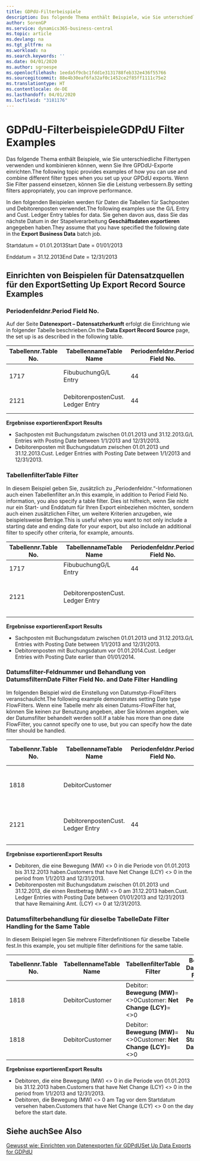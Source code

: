 ```yaml
---
title: GDPdU-Filterbeispiele
description: Das folgende Thema enthält Beispiele, wie Sie unterschiedliche Filtertypen verwenden und kombinieren können, wenn Sie Ihre GPDdU-Exporte einrichten. Wenn Sie Filter passend einsetzen, können Sie die Leistung verbessern.
author: SorenGP
ms.service: dynamics365-business-central
ms.topic: article
ms.devlang: na
ms.tgt_pltfrm: na
ms.workload: na
ms.search.keywords: ''
ms.date: 04/01/2020
ms.author: sgroespe
ms.openlocfilehash: 1eeda5f9cbc1fdd1e3131788feb332e436f55766
ms.sourcegitcommit: 88e4b30eaf6fa32af0c1452ce2f85ff1111c75e2
ms.translationtype: HT
ms.contentlocale: de-DE
ms.lasthandoff: 04/01/2020
ms.locfileid: "3181176"
---
```

# <a name="gdpdu-filter-examples"></a><span data-ttu-id="3196b-104">GDPdU-Filterbeispiele</span><span class="sxs-lookup"><span data-stu-id="3196b-104">GDPdU Filter Examples</span></span>
<span data-ttu-id="3196b-105">Das folgende Thema enthält Beispiele, wie Sie unterschiedliche Filtertypen verwenden und kombinieren können, wenn Sie Ihre GPDdU-Exporte einrichten.</span><span class="sxs-lookup"><span data-stu-id="3196b-105">The following topic provides examples of how you can use and combine different filter types when you set up your GPDdU exports.</span></span> <span data-ttu-id="3196b-106">Wenn Sie Filter passend einsetzen, können Sie die Leistung verbessern.</span><span class="sxs-lookup"><span data-stu-id="3196b-106">By setting filters appropriately, you can improve performance.</span></span>  

<span data-ttu-id="3196b-107">In den folgenden Beispielen werden für Daten die Tabellen für Sachposten und Debitorenposten verwendet.</span><span class="sxs-lookup"><span data-stu-id="3196b-107">The following examples use the G/L Entry and Cust. Ledger Entry tables for data.</span></span> <span data-ttu-id="3196b-108">Sie gehen davon aus, dass Sie das nächste Datum in der Stapelverarbeitung **Geschäftsdaten exportieren** angegeben haben.</span><span class="sxs-lookup"><span data-stu-id="3196b-108">They assume that you have specified the following date in the **Export Business Data** batch job.</span></span>  

<span data-ttu-id="3196b-109">Startdatum = 01.01.2013</span><span class="sxs-lookup"><span data-stu-id="3196b-109">Start Date = 01/01/2013</span></span>  

<span data-ttu-id="3196b-110">Enddatum = 31.12.2013</span><span class="sxs-lookup"><span data-stu-id="3196b-110">End Date = 12/31/2013</span></span>  

## <a name="setting-up-export-record-source-examples"></a><span data-ttu-id="3196b-111">Einrichten von Beispielen für Datensatzquellen für den Export</span><span class="sxs-lookup"><span data-stu-id="3196b-111">Setting Up Export Record Source Examples</span></span>  

### <a name="period-field-no"></a><span data-ttu-id="3196b-112">Periodenfeldnr.</span><span class="sxs-lookup"><span data-stu-id="3196b-112">Period Field No.</span></span>  
<span data-ttu-id="3196b-113">Auf der Seite **Datenexport – Datensatzherkunft** erfolgt die Einrichtung wie in folgender Tabelle beschrieben.</span><span class="sxs-lookup"><span data-stu-id="3196b-113">On the **Data Export Record Source** page, the set up is as described in the following table.</span></span>  

|<span data-ttu-id="3196b-114">Tabellennr.</span><span class="sxs-lookup"><span data-stu-id="3196b-114">Table No.</span></span>|<span data-ttu-id="3196b-115">Tabellenname</span><span class="sxs-lookup"><span data-stu-id="3196b-115">Table Name</span></span>|<span data-ttu-id="3196b-116">Periodenfeldnr.</span><span class="sxs-lookup"><span data-stu-id="3196b-116">Period Field No.</span></span>|<span data-ttu-id="3196b-117">Periodenfeldname</span><span class="sxs-lookup"><span data-stu-id="3196b-117">Period Field Name</span></span>|<span data-ttu-id="3196b-118">Tabellenfilter</span><span class="sxs-lookup"><span data-stu-id="3196b-118">Table Filter</span></span>|  
|---------------|----------------|----------------------|-----------------------|------------------|  
|<span data-ttu-id="3196b-119">17</span><span class="sxs-lookup"><span data-stu-id="3196b-119">17</span></span>|<span data-ttu-id="3196b-120">Fibubuchung</span><span class="sxs-lookup"><span data-stu-id="3196b-120">G/L Entry</span></span>|<span data-ttu-id="3196b-121">4</span><span class="sxs-lookup"><span data-stu-id="3196b-121">4</span></span>|<span data-ttu-id="3196b-122">Buchungsdatum</span><span class="sxs-lookup"><span data-stu-id="3196b-122">Posting Date</span></span>|<span data-ttu-id="3196b-123">Kein Filter festgelegt.</span><span class="sxs-lookup"><span data-stu-id="3196b-123">No filter set.</span></span>|  
|<span data-ttu-id="3196b-124">21</span><span class="sxs-lookup"><span data-stu-id="3196b-124">21</span></span>|<span data-ttu-id="3196b-125">Debitorenposten</span><span class="sxs-lookup"><span data-stu-id="3196b-125">Cust. Ledger Entry</span></span>|<span data-ttu-id="3196b-126">4</span><span class="sxs-lookup"><span data-stu-id="3196b-126">4</span></span>|<span data-ttu-id="3196b-127">Buchungsdatum</span><span class="sxs-lookup"><span data-stu-id="3196b-127">Posting Date</span></span>|<span data-ttu-id="3196b-128">Kein Filter festgelegt.</span><span class="sxs-lookup"><span data-stu-id="3196b-128">No filter set.</span></span>|  

<span data-ttu-id="3196b-129">**Ergebnisse exportieren**</span><span class="sxs-lookup"><span data-stu-id="3196b-129">**Export Results**</span></span>  

- <span data-ttu-id="3196b-130">Sachposten mit Buchungsdatum zwischen 01.01.2013 und 31.12.2013.</span><span class="sxs-lookup"><span data-stu-id="3196b-130">G/L Entries with Posting Date between 1/1/2013 and 12/31/2013.</span></span>  
- <span data-ttu-id="3196b-131">Debitorenposten mit Buchungsdatum zwischen 01.01.2013 und 31.12.2013.</span><span class="sxs-lookup"><span data-stu-id="3196b-131">Cust. Ledger Entries with Posting Date between 1/1/2013 and 12/31/2013.</span></span>  

### <a name="table-filter"></a><span data-ttu-id="3196b-132">Tabellenfilter</span><span class="sxs-lookup"><span data-stu-id="3196b-132">Table Filter</span></span>  
<span data-ttu-id="3196b-133">In diesem Beispiel geben Sie, zusätzlich zu „Periodenfeldnr.“-Informationen auch einen Tabellenfilter an.</span><span class="sxs-lookup"><span data-stu-id="3196b-133">In this example, in addition to Period Field No. information, you also specify a table filter.</span></span> <span data-ttu-id="3196b-134">Dies ist hilfreich, wenn Sie nicht nur ein Start- und Enddatum für Ihren Export einbeziehen möchten, sondern auch einen zusätzlichen Filter, um weitere Kriterien anzugeben, wie beispielsweise Beträge.</span><span class="sxs-lookup"><span data-stu-id="3196b-134">This is useful when you want to not only include a starting date and ending date for your export, but also include an additional filter to specify other criteria, for example, amounts.</span></span>  

|<span data-ttu-id="3196b-135">Tabellennr.</span><span class="sxs-lookup"><span data-stu-id="3196b-135">Table No.</span></span>|<span data-ttu-id="3196b-136">Tabellenname</span><span class="sxs-lookup"><span data-stu-id="3196b-136">Table Name</span></span>|<span data-ttu-id="3196b-137">Periodenfeldnr.</span><span class="sxs-lookup"><span data-stu-id="3196b-137">Period Field No.</span></span>|<span data-ttu-id="3196b-138">Periodenfeldname</span><span class="sxs-lookup"><span data-stu-id="3196b-138">Period Field Name</span></span>|<span data-ttu-id="3196b-139">Tabellenfilter</span><span class="sxs-lookup"><span data-stu-id="3196b-139">Table Filter</span></span>|  
|---------------|----------------|----------------------|-----------------------|------------------|  
|<span data-ttu-id="3196b-140">17</span><span class="sxs-lookup"><span data-stu-id="3196b-140">17</span></span>|<span data-ttu-id="3196b-141">Fibubuchung</span><span class="sxs-lookup"><span data-stu-id="3196b-141">G/L Entry</span></span>|<span data-ttu-id="3196b-142">4</span><span class="sxs-lookup"><span data-stu-id="3196b-142">4</span></span>|<span data-ttu-id="3196b-143">Buchungsdatum</span><span class="sxs-lookup"><span data-stu-id="3196b-143">Posting Date</span></span>||  
|<span data-ttu-id="3196b-144">21</span><span class="sxs-lookup"><span data-stu-id="3196b-144">21</span></span>|<span data-ttu-id="3196b-145">Debitorenposten</span><span class="sxs-lookup"><span data-stu-id="3196b-145">Cust. Ledger Entry</span></span>|||<span data-ttu-id="3196b-146">Debitorenposten: **Buchungsdatum=..31-12-13**</span><span class="sxs-lookup"><span data-stu-id="3196b-146">Cust. Ledger Entry: **Posting Date=..31-12-13**</span></span>|  

<span data-ttu-id="3196b-147">**Ergebnisse exportieren**</span><span class="sxs-lookup"><span data-stu-id="3196b-147">**Export Results**</span></span>  

- <span data-ttu-id="3196b-148">Sachposten mit Buchungsdatum zwischen 01.01.2013 und 31.12.2013.</span><span class="sxs-lookup"><span data-stu-id="3196b-148">G/L Entries with Posting Date between 1/1/2013 and 12/31/2013.</span></span>  
- <span data-ttu-id="3196b-149">Debitorenposten mit Buchungsdatum vor 01.01.2014.</span><span class="sxs-lookup"><span data-stu-id="3196b-149">Cust. Ledger Entries with Posting Date earlier than 01/01/2014.</span></span>  

### <a name="date-filter-field-no-and-date-filter-handling"></a><span data-ttu-id="3196b-150">Datumsfilter-Feldnummer und Behandlung von Datumsfiltern</span><span class="sxs-lookup"><span data-stu-id="3196b-150">Date Filter Field No. and Date Filter Handling</span></span>  
<span data-ttu-id="3196b-151">Im folgenden Beispiel wird die Einstellung von Datumstyp-FlowFilters veranschaulicht.</span><span class="sxs-lookup"><span data-stu-id="3196b-151">The following example demonstrates setting Date type FlowFilters.</span></span> <span data-ttu-id="3196b-152">Wenn eine Tabelle mehr als einen Datums-FlowFilter hat, können Sie keinen zur Benutzung angeben, aber Sie können angeben, wie der Datumsfilter behandelt werden soll.</span><span class="sxs-lookup"><span data-stu-id="3196b-152">If a table has more than one date FlowFilter, you cannot specify one to use, but you can specify how the date filter should be handled.</span></span>  

|<span data-ttu-id="3196b-153">Tabellennr.</span><span class="sxs-lookup"><span data-stu-id="3196b-153">Table No.</span></span>|<span data-ttu-id="3196b-154">Tabellenname</span><span class="sxs-lookup"><span data-stu-id="3196b-154">Table Name</span></span>|<span data-ttu-id="3196b-155">Periodenfeldnr.</span><span class="sxs-lookup"><span data-stu-id="3196b-155">Period Field No.</span></span>|<span data-ttu-id="3196b-156">Periodenfeldname</span><span class="sxs-lookup"><span data-stu-id="3196b-156">Period Field Name</span></span>|<span data-ttu-id="3196b-157">Tabellenfilter</span><span class="sxs-lookup"><span data-stu-id="3196b-157">Table Filter</span></span>|<span data-ttu-id="3196b-158">Behandlung von Datumsfiltern</span><span class="sxs-lookup"><span data-stu-id="3196b-158">Date Filter Handling</span></span>|  
|---------------|----------------|----------------------|-----------------------|------------------|--------------------------|  
|<span data-ttu-id="3196b-159">18</span><span class="sxs-lookup"><span data-stu-id="3196b-159">18</span></span>|<span data-ttu-id="3196b-160">Debitor</span><span class="sxs-lookup"><span data-stu-id="3196b-160">Customer</span></span>|||<span data-ttu-id="3196b-161">Debitor: **Bewegung (MW)**=<>0</span><span class="sxs-lookup"><span data-stu-id="3196b-161">Customer: **Net Change (LCY)**=<>0</span></span>|<span data-ttu-id="3196b-162">**Periode**</span><span class="sxs-lookup"><span data-stu-id="3196b-162">**Period**</span></span>|  
|<span data-ttu-id="3196b-163">21</span><span class="sxs-lookup"><span data-stu-id="3196b-163">21</span></span>|<span data-ttu-id="3196b-164">Debitorenposten</span><span class="sxs-lookup"><span data-stu-id="3196b-164">Cust. Ledger Entry</span></span>|<span data-ttu-id="3196b-165">4</span><span class="sxs-lookup"><span data-stu-id="3196b-165">4</span></span>|<span data-ttu-id="3196b-166">Buchungsdatum</span><span class="sxs-lookup"><span data-stu-id="3196b-166">Posting Date</span></span>|<span data-ttu-id="3196b-167">Debitorenposten: **Restbetrag (MW)**=<>0</span><span class="sxs-lookup"><span data-stu-id="3196b-167">Cust. Ledger Entry: **Remaining Amt. (LCY)**=<>0</span></span>|<span data-ttu-id="3196b-168">**Nur Enddatum**</span><span class="sxs-lookup"><span data-stu-id="3196b-168">**End Date Only**</span></span>|  

<span data-ttu-id="3196b-169">**Ergebnisse exportieren**</span><span class="sxs-lookup"><span data-stu-id="3196b-169">**Export Results**</span></span>  

- <span data-ttu-id="3196b-170">Debitoren, die eine Bewegung (MW) <> 0 in die Periode von 01.01.2013 bis 31.12.2013 haben.</span><span class="sxs-lookup"><span data-stu-id="3196b-170">Customers that have Net Change (LCY) <> 0 in the period from 1/1/2013 and 12/31/2013.</span></span>  
- <span data-ttu-id="3196b-171">Debitorenposten mit Buchungsdatum zwischen 01.01.2013 und 31.12.2013, die einen Restbetrag (MW) <> 0 am 31.12.2013 haben.</span><span class="sxs-lookup"><span data-stu-id="3196b-171">Cust. Ledger Entries with Posting Date between 01/01/2013 and 12/31/2013 that have Remaining Amt. (LCY) <> 0 at 12/31/2013.</span></span>  

### <a name="date-filter-handling-for-the-same-table"></a><span data-ttu-id="3196b-172">Datumsfilterbehandlung für dieselbe Tabelle</span><span class="sxs-lookup"><span data-stu-id="3196b-172">Date Filter Handling for the Same Table</span></span>  
<span data-ttu-id="3196b-173">In diesem Beispiel legen Sie mehrere Filterdefinitionen für dieselbe Tabelle fest.</span><span class="sxs-lookup"><span data-stu-id="3196b-173">In this example, you set multiple filter definitions for the same table.</span></span>  

|<span data-ttu-id="3196b-174">Tabellennr.</span><span class="sxs-lookup"><span data-stu-id="3196b-174">Table No.</span></span>|<span data-ttu-id="3196b-175">Tabellenname</span><span class="sxs-lookup"><span data-stu-id="3196b-175">Table Name</span></span>|<span data-ttu-id="3196b-176">Tabellenfilter</span><span class="sxs-lookup"><span data-stu-id="3196b-176">Table Filter</span></span>|<span data-ttu-id="3196b-177">Behandlung von Datumsfiltern</span><span class="sxs-lookup"><span data-stu-id="3196b-177">Date Filter Handling</span></span>|  
|---------------|----------------|------------------|--------------------------|  
|<span data-ttu-id="3196b-178">18</span><span class="sxs-lookup"><span data-stu-id="3196b-178">18</span></span>|<span data-ttu-id="3196b-179">Debitor</span><span class="sxs-lookup"><span data-stu-id="3196b-179">Customer</span></span>|<span data-ttu-id="3196b-180">Debitor: **Bewegung (MW)**=<>0</span><span class="sxs-lookup"><span data-stu-id="3196b-180">Customer: **Net Change (LCY)**=<>0</span></span>|<span data-ttu-id="3196b-181">**Periode**</span><span class="sxs-lookup"><span data-stu-id="3196b-181">**Period**</span></span>|  
|<span data-ttu-id="3196b-182">18</span><span class="sxs-lookup"><span data-stu-id="3196b-182">18</span></span>|<span data-ttu-id="3196b-183">Debitor</span><span class="sxs-lookup"><span data-stu-id="3196b-183">Customer</span></span>|<span data-ttu-id="3196b-184">Debitor: **Bewegung (MW)**=<>0</span><span class="sxs-lookup"><span data-stu-id="3196b-184">Customer: **Net Change (LCY)**=<>0</span></span>|<span data-ttu-id="3196b-185">**Nur Startdatum**</span><span class="sxs-lookup"><span data-stu-id="3196b-185">**Start Date Only**</span></span>|  

<span data-ttu-id="3196b-186">**Ergebnisse exportieren**</span><span class="sxs-lookup"><span data-stu-id="3196b-186">**Export Results**</span></span>  

- <span data-ttu-id="3196b-187">Debitoren, die eine Bewegung (MW) <> 0 in die Periode von 01.01.2013 bis 31.12.2013 haben.</span><span class="sxs-lookup"><span data-stu-id="3196b-187">Customers that have Net Change (LCY) <> 0 in the period from 1/1/2013 and 12/31/2013.</span></span>  
- <span data-ttu-id="3196b-188">Debitoren, die Bewegung (MW) <> 0 am Tag vor dem Startdatum versehen haben.</span><span class="sxs-lookup"><span data-stu-id="3196b-188">Customers that have Net Change (LCY) <> 0 on the day before the start date.</span></span>  

## <a name="see-also"></a><span data-ttu-id="3196b-189">Siehe auch</span><span class="sxs-lookup"><span data-stu-id="3196b-189">See Also</span></span>  
 [<span data-ttu-id="3196b-190">Gewusst wie: Einrichten von Datenexporten für GDPdU</span><span class="sxs-lookup"><span data-stu-id="3196b-190">Set Up Data Exports for GDPdU</span></span>](how-to-set-up-data-exports-for-gdpdu.md)
